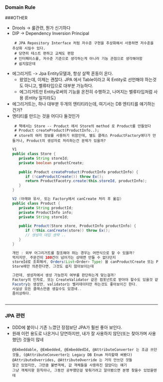 ### Domain Rule


###OTHER

 - Drools -> 룰관련, 뭔가 신기하다
 - DIP -> Dependency Inversion Principal
   ```
    # JPA Repository Interface 처럼 저수준 구현을 추상화해서 사용하면 저수준을 추상화 시킬수 있다. 
    # 당연히 테스트 편하고 교체도 편함
    # 인터페이스를, 저수준 기준으로 생각하는게 아니라 기능 관점으로 생각해야함
    # 쉽지않은데
   ```
 - 에그리거트 -> Jpa Entity모델과, 항상 살짝 혼동이 온다.
    - 왔었는데, 이제는 괜찮다. JPA 에서 Table이라고 꼭 Entity로 선언해야 하는것도 아니고, 벨류타입으로 대부분 가능하다.
    - 에그리거트만 Entity로써의 기능을 온전히 수행하고, 나머지는 벨류타입처럼 사용 (Entity 일지라도)
 - 에그리거트는, 하나 대부분 두개의 엔티티라는데, 여기서는 DB 엔티티를 얘기하는건가? 
 - 엔티티를 만드는 것을 어디다 둘것인가
   ```
    # 책에서는 Store -- Product 에서 Store의 method 로 Product를 만들었다 
    # Product createProduct(ProductInfo..);
    # store의 여러 정보를 사용하기 위함인데, 별도 클래스 ProductFactory에다가 만들거나, Product의 생성자로 처리하는건 문제가 있을까? 
   ```
   ``` java
   V1
   public class Store {
      private String storeId;
      private boolean productCreate;
      
      public Product createProduct(ProductInfo productInfo) {
         if (!canProductCreate()) throw Ex();
         return ProductFacotry.create(this.storeId, productInfo); 
      }
   }
   
   V2 (아래와 유사, 또는 Factory에서 canCreate 처리 후 옮김)
   public class Product {
      private String productId;
      private ProductInfo info;
      private String storeId;
      
      public Product(Store store, ProductInfo productInfo) {
         if (!this.canCreate(store)) throw Ex();
         // 생성자 대입 생략 ..
      }
   }
   
   개인 : 외부 어그리거트를 참조해야 하는 경우는 어떤식으로 할 수 있을까? 
   억지지만, 주문건이 100건이 넘어가는 상태면 만들 수 없다던지
   storeId로 조회해서, Orders(List<Order> Type) 을 canProductCreate 또는 Product/Factory에 넣지 않을까 
   Store에만 의존한다면, 그것도 쉽지 않아보이는데
   
   그런데, 생성자에서 생성 가능한지 여부를 판단하는게 맞는걸까?
   Factory의 인자로, 또는 CreateValidator 같은 컴포넌트로 받아야 할수도 있을것 같다.
   Facotry는 생성만, validator는 벨리데이터만 하는것도 좋아보이긴 한다.
   사실상 모든 클래스만큼 생길수도 있겠네..
   좀이상하다. 
    
   ```
   
----

### JPA 관련
 - DDD에 붙이니 기존 느꼈던 장점보단 JPA가 훨씬 좋아 보인다.
 - 원래 이런 용도로 나온거니 당연하지만, 내가 잘 사용하지 않던(또는 찾아가며 사용했던) 것들이 많네
   ```
   @Embeddable, @Embedded, @EmbeddedId, @AttributeConverter 는 조금 쓰던것들, (@AttributeConverter는 Legacy DB Enum 처리할때 써봤다)
   @AttributeOverrides, @AttributeOverride 는 거의 안쓰던 것들
   알곤 있었지만, 그만큼 불변객체, 값 객체들을 사용하진 않았다는 얘기
   그냥 객체지향 원칙이나, 그동안 공부했던걸 맞춰가려고 알아봤으면 분명 찾을수 있었을텐데 
   ```
 